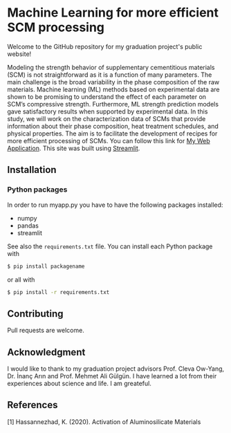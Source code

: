 # Machine Learning for more efficient SCM processing

Welcome to the GitHub repository for my graduation project's public website!

Modeling the strength behavior of supplementary cementitious materials (SCM) is not straightforward as it is a function of many parameters. The main challenge is the broad variability in the phase composition of the raw materials. Machine learning (ML) methods based on experimental data are shown to be promising to understand the effect of each parameter on SCM’s compressive strength. Furthermore, ML strength prediction models gave satisfactory results when supported by experimental data. In this study, we will work on the characterization data of SCMs that provide information about their phase composition, heat treatment schedules, and physical properties. The aim is to facilitate the development of recipes for more efficient processing of SCMs. You can follow this link for [My Web Application](https://graduationprojectens491.herokuapp.com). This site was built using [Streamlit](https://streamlit.io/).

## Installation


### Python packages

In order to run myapp.py you have to have the following packages installed:

* numpy
* pandas
* streamlit

See also the `requirements.txt` file.
You can install each Python package with

```sh
$ pip install packagename
```

or all with

```sh
$ pip install -r requirements.txt
```

## Contributing
Pull requests are welcome.

## Acknowledgment
I would like to thank to my graduation project advisors Prof. Cleva Ow-Yang, Dr. İnanç Arın and Prof. Mehmet Ali Gülgün. I have learned a lot from their experiences about science and life. I am greateful.

## References
[1] Hassannezhad, K. (2020). Activation of Aluminosilicate Materials

